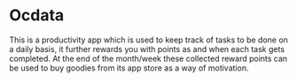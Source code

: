 # Ocdata
This is a productivity app which is used to keep track of tasks to be done on a daily basis, it further rewards you with points as and when each task gets completed. At the end of the month/week these collected reward points can be used to buy goodies from its app store as a way of motivation. 
